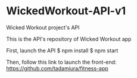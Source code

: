 # WickedWorkout-API-v1
Wicked Workout project's API

This is the API's repository of Wicked Workout app

First, launch the API
$ npm install
$ npm start

Then, follow this link to launch the front-end:
https://github.com/tadamiura/fitness-app

